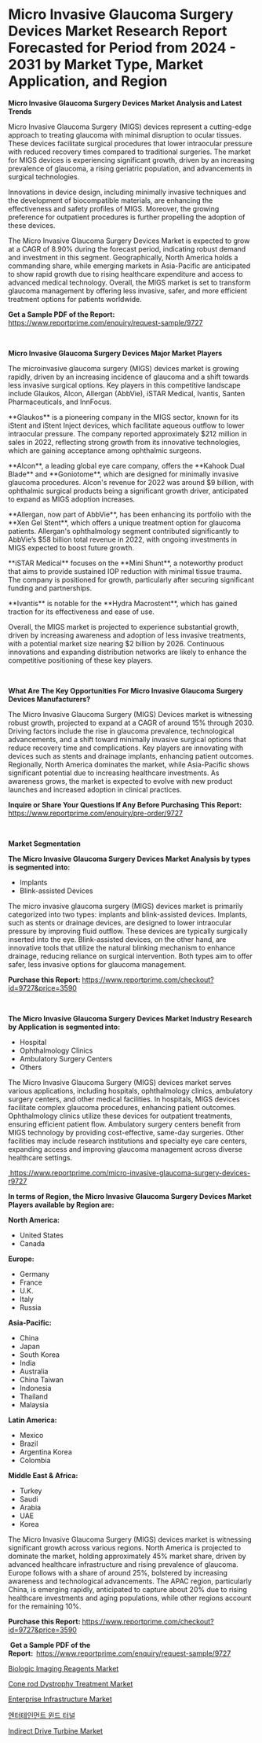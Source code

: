 <p><h1>Micro Invasive Glaucoma Surgery Devices Market Research Report Forecasted for Period from 2024 -  2031 by Market Type, Market Application, and Region</h1></p><p><strong>Micro Invasive Glaucoma Surgery Devices Market Analysis and Latest Trends</strong></p>
<p><p>Micro Invasive Glaucoma Surgery (MIGS) devices represent a cutting-edge approach to treating glaucoma with minimal disruption to ocular tissues. These devices facilitate surgical procedures that lower intraocular pressure with reduced recovery times compared to traditional surgeries. The market for MIGS devices is experiencing significant growth, driven by an increasing prevalence of glaucoma, a rising geriatric population, and advancements in surgical technologies. </p><p>Innovations in device design, including minimally invasive techniques and the development of biocompatible materials, are enhancing the effectiveness and safety profiles of MIGS. Moreover, the growing preference for outpatient procedures is further propelling the adoption of these devices. </p><p>The Micro Invasive Glaucoma Surgery Devices Market is expected to grow at a CAGR of 8.90% during the forecast period, indicating robust demand and investment in this segment. Geographically, North America holds a commanding share, while emerging markets in Asia-Pacific are anticipated to show rapid growth due to rising healthcare expenditure and access to advanced medical technology. Overall, the MIGS market is set to transform glaucoma management by offering less invasive, safer, and more efficient treatment options for patients worldwide.</p></p>
<p><strong>Get a Sample PDF of the Report:&nbsp;</strong> <a href="https://www.reportprime.com/enquiry/request-sample/9727">https://www.reportprime.com/enquiry/request-sample/9727</a></p>
<p>&nbsp;</p>
<p><strong>Micro Invasive Glaucoma Surgery Devices Major Market Players</strong></p>
<p><p>The microinvasive glaucoma surgery (MIGS) devices market is growing rapidly, driven by an increasing incidence of glaucoma and a shift towards less invasive surgical options. Key players in this competitive landscape include Glaukos, Alcon, Allergan (AbbVie), iSTAR Medical, Ivantis, Santen Pharmaceuticals, and InnFocus.</p><p>**Glaukos** is a pioneering company in the MIGS sector, known for its iStent and iStent Inject devices, which facilitate aqueous outflow to lower intraocular pressure. The company reported approximately $212 million in sales in 2022, reflecting strong growth from its innovative technologies, which are gaining acceptance among ophthalmic surgeons.</p><p>**Alcon**, a leading global eye care company, offers the **Kahook Dual Blade** and **Goniotome**, which are designed for minimally invasive glaucoma procedures. Alcon's revenue for 2022 was around $9 billion, with ophthalmic surgical products being a significant growth driver, anticipated to expand as MIGS adoption increases.</p><p>**Allergan, now part of AbbVie**, has been enhancing its portfolio with the **Xen Gel Stent**, which offers a unique treatment option for glaucoma patients. Allergan's ophthalmology segment contributed significantly to AbbVie’s $58 billion total revenue in 2022, with ongoing investments in MIGS expected to boost future growth.</p><p>**iSTAR Medical** focuses on the **Mini Shunt**, a noteworthy product that aims to provide sustained IOP reduction with minimal tissue trauma. The company is positioned for growth, particularly after securing significant funding and partnerships.</p><p>**Ivantis** is notable for the **Hydra Macrostent**, which has gained traction for its effectiveness and ease of use. </p><p>Overall, the MIGS market is projected to experience substantial growth, driven by increasing awareness and adoption of less invasive treatments, with a potential market size nearing $2 billion by 2026. Continuous innovations and expanding distribution networks are likely to enhance the competitive positioning of these key players.</p></p>
<p>&nbsp;</p>
<p><strong>What Are The Key Opportunities For Micro Invasive Glaucoma Surgery Devices Manufacturers?</strong></p>
<p><p>The Micro Invasive Glaucoma Surgery (MIGS) Devices market is witnessing robust growth, projected to expand at a CAGR of around 15% through 2030. Driving factors include the rise in glaucoma prevalence, technological advancements, and a shift toward minimally invasive surgical options that reduce recovery time and complications. Key players are innovating with devices such as stents and drainage implants, enhancing patient outcomes. Regionally, North America dominates the market, while Asia-Pacific shows significant potential due to increasing healthcare investments. As awareness grows, the market is expected to evolve with new product launches and increased adoption in clinical practices.</p></p>
<p><strong>Inquire or Share Your Questions If Any Before Purchasing This Report:</strong> <a href="https://www.reportprime.com/enquiry/pre-order/9727">https://www.reportprime.com/enquiry/pre-order/9727</a></p>
<p>&nbsp;</p>
<p><strong>Market Segmentation</strong></p>
<p><strong>The Micro Invasive Glaucoma Surgery Devices Market Analysis by types is segmented into:</strong></p>
<p><ul><li>Implants</li><li>Blink-assisted Devices</li></ul></p>
<p><p>The micro invasive glaucoma surgery (MIGS) devices market is primarily categorized into two types: implants and blink-assisted devices. Implants, such as stents or drainage devices, are designed to lower intraocular pressure by improving fluid outflow. These devices are typically surgically inserted into the eye. Blink-assisted devices, on the other hand, are innovative tools that utilize the natural blinking mechanism to enhance drainage, reducing reliance on surgical intervention. Both types aim to offer safer, less invasive options for glaucoma management.</p></p>
<p><strong>Purchase this Report:&nbsp;</strong><a href="https://www.reportprime.com/checkout?id=9727&price=3590">https://www.reportprime.com/checkout?id=9727&price=3590</a></p>
<p>&nbsp;</p>
<p><strong>The Micro Invasive Glaucoma Surgery Devices Market Industry Research by Application is segmented into:</strong></p>
<p><ul><li>Hospital</li><li>Ophthalmology Clinics</li><li>Ambulatory Surgery Centers</li><li>Others</li></ul></p>
<p><p>The Micro Invasive Glaucoma Surgery (MIGS) devices market serves various applications, including hospitals, ophthalmology clinics, ambulatory surgery centers, and other medical facilities. In hospitals, MIGS devices facilitate complex glaucoma procedures, enhancing patient outcomes. Ophthalmology clinics utilize these devices for outpatient treatments, ensuring efficient patient flow. Ambulatory surgery centers benefit from MIGS technology by providing cost-effective, same-day surgeries. Other facilities may include research institutions and specialty eye care centers, expanding access and improving glaucoma management across diverse healthcare settings.</p></p>
<p><a href="https://www.reportprime.com/micro-invasive-glaucoma-surgery-devices-r9727">&nbsp;https://www.reportprime.com/micro-invasive-glaucoma-surgery-devices-r9727</a></p>
<p><strong>In terms of Region, the Micro Invasive Glaucoma Surgery Devices Market Players available by Region are:</strong></p>
<p>
    <p> <strong> North America: </strong>
        <ul>
            <li>United States</li>
            <li>Canada</li>
        </ul>
        </p> 
    <p> <strong> Europe: </strong>
        <ul>
            <li>Germany</li>
            <li>France</li>
            <li>U.K.</li>
            <li>Italy</li>
            <li>Russia</li>
        </ul>
        </p> 
    <p> <strong> Asia-Pacific: </strong>
        <ul>
            <li>China</li>
            <li>Japan</li>
            <li>South Korea</li>
            <li>India</li>
            <li>Australia</li>
            <li>China Taiwan</li>
            <li>Indonesia</li>
            <li>Thailand</li>
            <li>Malaysia</li>
        </ul>
        </p> 
    <p> <strong> Latin America: </strong>
        <ul>
            <li>Mexico</li>
            <li>Brazil</li>
            <li>Argentina Korea</li>
            <li>Colombia</li>
        </ul>
        </p> 
    <p> <strong> Middle East & Africa: </strong>
        <ul>
            <li>Turkey</li>
            <li>Saudi</li>
            <li>Arabia</li>
            <li>UAE</li>
            <li>Korea</li>
        </ul>
    </p>
    </p>
<p><p>The Micro Invasive Glaucoma Surgery (MIGS) devices market is witnessing significant growth across various regions. North America is projected to dominate the market, holding approximately 45% market share, driven by advanced healthcare infrastructure and rising prevalence of glaucoma. Europe follows with a share of around 25%, bolstered by increasing awareness and technological advancements. The APAC region, particularly China, is emerging rapidly, anticipated to capture about 20% due to rising healthcare investments and aging populations, while other regions account for the remaining 10%.</p></p>
<p><strong>Purchase this Report: </strong><a href="https://www.reportprime.com/checkout?id=9727&price=3590">https://www.reportprime.com/checkout?id=9727&price=3590</a></p>
<p>&nbsp;<strong>Get a Sample PDF of the Report:&nbsp;&nbsp;</strong><a href="https://www.reportprime.com/enquiry/request-sample/9727">https://www.reportprime.com/enquiry/request-sample/9727</a></p>
<p><strong></strong></p>
<p><p><a href="https://www.linkedin.com/pulse/global-biologic-imaging-reagents-market-projected-grow-cagr-65-hvucf?trackingId=qF74v6kwSdqAq%2BE8wQnd%2BQ%3D%3D">Biologic Imaging Reagents Market</a></p><p><a href="https://github.com/NancyAlvarado586/Market-Research-Report-List-1/blob/main/cone-rod-dystrophy-treatment-market.md">Cone rod Dystrophy Treatment Market</a></p><p><a href="https://www.linkedin.com/pulse/enterprise-infrastructure-market-size-growing-cagr-47-report-covers-0oomf?trackingId=Mfl7T1FmTi%2BZxZQnlpAXTg%3D%3D">Enterprise Infrastructure Market</a></p><p><a href="https://medium.com/@chungcameron76/%EC%84%B8%EA%B3%84-entertainment-wind-tunnel-market-%EC%9D%80-2024%EC%97%90%EC%84%9C-2031%EB%A1%9C-%EC%97%B0%ED%8F%89%EA%B7%A0-%EC%A6%9D%EA%B0%80%EC%9C%A8%EC%9D%84-%EB%B3%B4%EC%9D%BC-%EA%B2%83%EC%9C%BC%EB%A1%9C-%EC%98%88%EC%83%81%EB%90%A9%EB%8B%88%EB%8B%A4-0652b82a7383">엔터테인먼트 윈드 터널</a></p><p><a href="https://medium.com/@judypierce2022/the-indirect-drive-turbine-market-insights-report-offers-an-in-depth-and-thorough-analysis-of-the-ab6b6f4277ca?postPublishedType=initial">Indirect Drive Turbine Market</a></p></p>